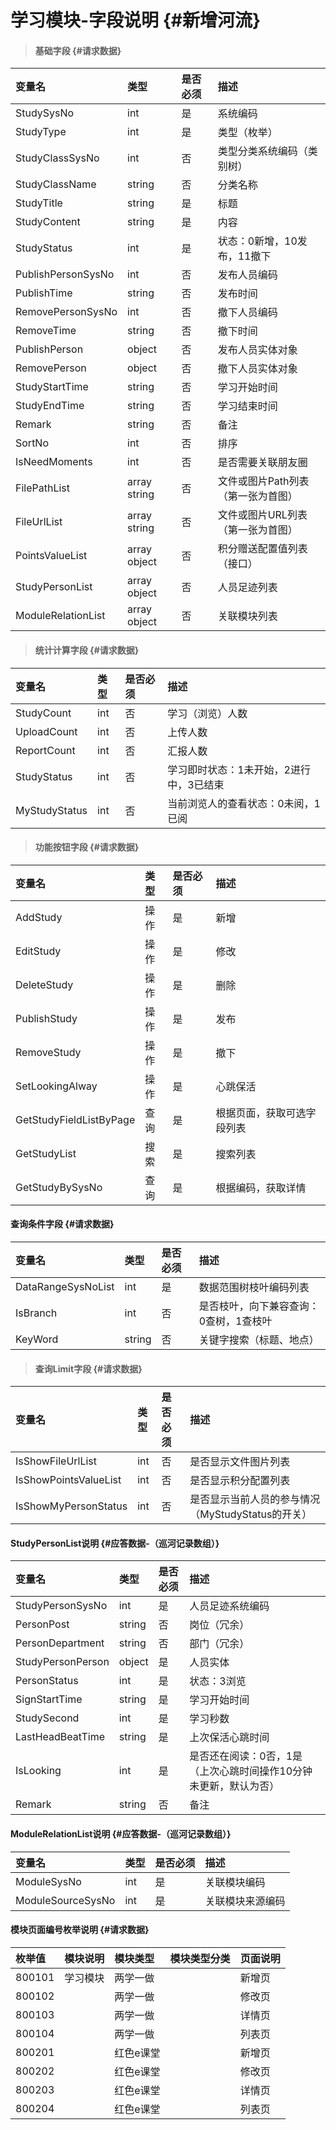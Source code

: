 # 学习模块-字段说明 {#新增河流}

> #### 基础字段 {#请求数据}

| 变量名 | 类型 | 是否必须 | 描述 |
| :--- | :--- | :--- | :--- |
| StudySysNo | int | 是 | 系统编码 |
| StudyType | int | 是 | 类型（枚举） |
| StudyClassSysNo | int | 否 | 类型分类系统编码（类别树） |
| StudyClassName | string | 否 | 分类名称 |
| StudyTitle | string | 是 | 标题 |
| StudyContent | string | 是 | 内容 |
| StudyStatus | int | 是 | 状态：0新增，10发布，11撤下 |
| PublishPersonSysNo | int | 否 | 发布人员编码 |
| PublishTime | string | 否 | 发布时间 |
| RemovePersonSysNo | int | 否 | 撤下人员编码 |
| RemoveTime | string | 否 | 撤下时间 |
| PublishPerson | object | 否 | 发布人员实体对象 |
| RemovePerson | object | 否 | 撤下人员实体对象 |
| StudyStartTime | string | 否 | 学习开始时间 |
| StudyEndTime | string | 否 | 学习结束时间 |
| Remark | string | 否 | 备注 |
| SortNo | int | 否 | 排序 |
| IsNeedMoments | int | 否 | 是否需要关联朋友圈 |
| FilePathList | array string | 否 | 文件或图片Path列表（第一张为首图） |
| FileUrlList | array string | 否 | 文件或图片URL列表（第一张为首图） |
| PointsValueList | array object | 否 | 积分赠送配置值列表（接口） |
| StudyPersonList | array object | 否 | 人员足迹列表 |
| ModuleRelationList | array object | 否 | 关联模块列表 |

> #### 统计计算字段 {#请求数据}

| 变量名 | 类型 | 是否必须 | 描述 |
| :--- | :--- | :--- | :--- |
| StudyCount | int | 否 | 学习（浏览）人数 |
| UploadCount | int | 否 | 上传人数 |
| ReportCount | int | 否 | 汇报人数 |
| StudyStatus | int | 否 | 学习即时状态：1未开始，2进行中，3已结束 |
| MyStudyStatus | int | 否 | 当前浏览人的查看状态：0未阅，1已阅 |

> #### 功能按钮字段 {#请求数据}

| 变量名 | 类型 | 是否必须 | 描述 |
| :--- | :--- | :--- | :--- |
| AddStudy | 操作 | 是 | 新增 |
| EditStudy | 操作 | 是 | 修改 |
| DeleteStudy | 操作 | 是 | 删除 |
| PublishStudy | 操作 | 是 | 发布 |
| RemoveStudy | 操作 | 是 | 撤下 |
| SetLookingAlway | 操作 | 是 | 心跳保活 |
| GetStudyFieldListByPage | 查询 | 是 | 根据页面，获取可选字段列表 |
| GetStudyList | 搜索 | 是 | 搜索列表 |
| GetStudyBySysNo | 查询 | 是 | 根据编码，获取详情 |

#### 查询条件字段 {#请求数据}

| 变量名 | 类型 | 是否必须 | 描述 |
| :--- | :--- | :--- | :--- |
| DataRangeSysNoList | int | 是 | 数据范围树枝叶编码列表 |
| IsBranch | int | 否 | 是否枝叶，向下兼容查询：0查树，1查枝叶 |
| KeyWord | string | 否 | 关键字搜索（标题、地点） |

> #### 查询Limit字段 {#请求数据}

| 变量名 | 类型 | 是否必须 | 描述 |
| :--- | :--- | :--- | :--- |
| IsShowFileUrlList | int | 否 | 是否显示文件图片列表 |
| IsShowPointsValueList | int | 否 | 是否显示积分配置列表 |
| IsShowMyPersonStatus | int | 否 | 是否显示当前人员的参与情况（MyStudyStatus的开关） |

#### StudyPersonList说明 {#应答数据-（巡河记录数组）}

| 变量名 | 类型 | 是否必须 | 描述 |
| :--- | :--- | :--- | :--- |
| StudyPersonSysNo | int | 是 | 人员足迹系统编码 |
| PersonPost | string | 否 | 岗位（冗余） |
| PersonDepartment | string | 否 | 部门（冗余） |
| StudyPersonPerson | object | 是 | 人员实体 |
| PersonStatus | int | 是 | 状态：3浏览 |
| SignStartTime | string | 是 | 学习开始时间 |
| StudySecond | int | 是 | 学习秒数 |
| LastHeadBeatTime | string | 是 | 上次保活心跳时间 |
| IsLooking | int | 是 | 是否还在阅读：0否，1是（上次心跳时间操作10分钟未更新，默认为否） |
| Remark | string | 否 | 备注 |

#### ModuleRelationList说明 {#应答数据-（巡河记录数组）}

| 变量名 | 类型 | 是否必须 | 描述 |
| :--- | :--- | :--- | :--- |
| ModuleSysNo | int | 是 | 关联模块编码 |
| ModuleSourceSysNo | int | 是 | 关联模块来源编码 |

#### 模块页面编号枚举说明 {#请求数据}

| 枚举值 | 模块说明 | 模块类型 | 模块类型分类 | 页面说明 |
| :--- | :--- | :--- | :--- | :--- |
| 800101 | 学习模块 | 两学一做 |  | 新增页 |
| 800102 |  | 两学一做 |  | 修改页 |
| 800103 |  | 两学一做 |  | 详情页 |
| 800104 |  | 两学一做 |  | 列表页 |
| 800201 |  | 红色e课堂 |  | 新增页 |
| 800202 |  | 红色e课堂 |  | 修改页 |
| 800203 |  | 红色e课堂 |  | 详情页 |
| 800204 |  | 红色e课堂 |  | 列表页 |




